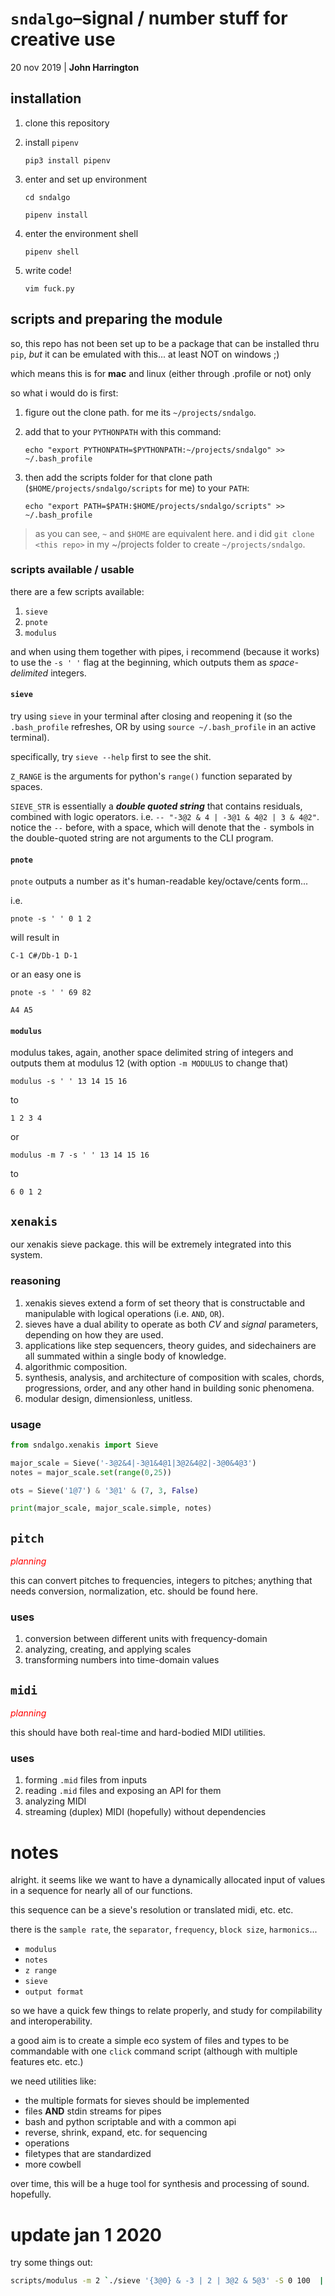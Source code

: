 # `sndalgo`<span>&ndash;</span>signal / number stuff for creative use

20 nov 2019 | __John Harrington__

## installation

1. clone this repository
2. install `pipenv`

   `pip3 install pipenv`
3. enter and set up environment

   `cd sndalgo`

   `pipenv install`
4. enter the environment shell

   `pipenv shell`
5. write code!

   `vim fuck.py`

## scripts and preparing the module

so, this repo has not been set up to be a package that can be installed thru `pip`, *but*
it can be emulated with this... at least NOT on windows ;)

which means this is for **mac** and linux (either through .profile or not) only

so what i would do is first:

1. figure out the clone path. for me its `~/projects/sndalgo`.
2. add that to your `PYTHONPATH` with this command:

   `echo "export PYTHONPATH=$PYTHONPATH:~/projects/sndalgo" >> ~/.bash_profile`

3. then add the scripts folder for that clone path (`$HOME/projects/sndalgo/scripts` for me) to your `PATH`:

   `echo "export PATH=$PATH:$HOME/projects/sndalgo/scripts" >> ~/.bash_profile`

> as you can see, `~` and `$HOME` are equivalent here. and i did `git clone <this repo>` in my ~/projects folder to create `~/projects/sndalgo`.

### scripts available / usable

there are a few scripts available:

1. `sieve`
2. `pnote`
3. `modulus`

and when using them together with pipes, i recommend (because it works) to use the `-s ' '` flag at the beginning, which outputs them as *space-delimited* integers.

#### `sieve`

try using `sieve` in your terminal after closing and reopening it (so the `.bash_profile` refreshes, OR by using `source ~/.bash_profile` in an active terminal).

specifically, try `sieve --help` first to see the shit.

`Z_RANGE` is the arguments for python's `range()` function separated by spaces.

`SIEVE_STR` is essentially a ***double quoted string*** that contains residuals, combined with logic operators. i.e. `-- "-3@2 & 4 | -3@1 & 4@2 | 3 & 4@2"`. notice the `--` before, with a space, which will denote that the `-` symbols in the double-quoted string are not arguments to the CLI program.

#### `pnote`

`pnote` outputs a number as it's human-readable key/octave/cents form...

i.e.

```
pnote -s ' ' 0 1 2
```

will result in

```
C-1 C#/Db-1 D-1
```

or an easy one is

```
pnote -s ' ' 69 82
```

```
A4 A5
```

#### `modulus`

modulus takes, again, another space delimited string of integers and outputs them at modulus 12
(with option `-m MODULUS` to change that)

```
modulus -s ' ' 13 14 15 16
```

to

```
1 2 3 4
```

or

```
modulus -m 7 -s ' ' 13 14 15 16
```

to

```
6 0 1 2
```

## `xenakis`

our xenakis sieve package. this will be extremely integrated into
this system.

### reasoning

1. xenakis sieves extend a form of set theory that is constructable
and manipulable with logical operations (i.e. `AND`, `OR`).
2. sieves have a dual ability to operate as both _CV_ and _signal_
parameters, depending on how they are used.
3. applications like step sequencers, theory guides, and
sidechainers are all summated within a single body of knowledge.
4. algorithmic composition.
5. synthesis, analysis, and architecture of composition with
scales, chords, progressions, order, and any other hand in building
sonic phenomena.
6. modular design, dimensionless, unitless.

### usage

```python
from sndalgo.xenakis import Sieve

major_scale = Sieve('-3@2&4|-3@1&4@1|3@2&4@2|-3@0&4@3')
notes = major_scale.set(range(0,25))

ots = Sieve('1@7') & '3@1' & (7, 3, False)

print(major_scale, major_scale.simple, notes)
```

## `pitch`

_<span style="color:red;">planning</span>_

this can convert pitches to frequencies, integers to pitches;
anything that needs conversion, normalization, etc. should be found
here.

### uses

1. conversion between different units with frequency-domain
2. analyzing, creating, and applying scales
3. transforming numbers into time-domain values

## `midi`

_<span style="color:red;">planning</span>_

this should have both real-time and hard-bodied MIDI utilities.

### uses

1. forming `.mid` files from inputs
2. reading `.mid` files and exposing an API for them
3. analyzing MIDI
4. streaming (duplex) MIDI (hopefully) without dependencies



# notes

alright. it seems like we want to have a dynamically allocated input of values in a sequence for nearly all of our functions.

this sequence can be a sieve's resolution or translated midi, etc. etc.

there is the `sample rate`, the `separator`, `frequency`, `block size`, `harmonics`...

* `modulus`
* `notes`
* `z range`
* `sieve`
* `output format`

so we have a quick few things to relate properly, and study for compilability and interoperability.

a good aim is to create a simple eco system of files and types to be commandable with one `click` command script (although with multiple features etc. etc.)

we need utilities like:

* the multiple formats for sieves should be implemented
* files **AND** stdin streams for pipes
* bash and python scriptable and with a common api
* reverse, shrink, expand, etc. for sequencing
* operations
* filetypes that are standardized
* more cowbell

over time, this will be a huge tool for synthesis and processing of sound. hopefully.

# update jan 1 2020

try some things out:

```bash
scripts/modulus -m 2 `./sieve '{3@0} & -3 | 2 | 3@2 & 5@3' -S 0 100  | tr '\n' ' ' 2>/dev/null` | tr '\n' ' ' && echo
```
